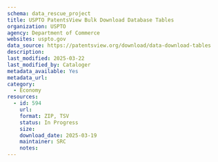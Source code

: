 ```yaml
---
schema: data_rescue_project 
title: USPTO PatentsView Bulk Download Database Tables
organization: USPTO
agency: Department of Commerce
websites: uspto.gov
data_source: https://patentsview.org/download/data-download-tables
description: 
last_modified: 2025-03-22
last_modified_by: Cataloger
metadata_available: Yes
metadata_url: 
category:
  - Economy
resources:
  - id: 594
    url: 
    format: ZIP, TSV
    status: In Progress
    size: 
    download_date: 2025-03-19
    maintainer: SRC
    notes: 
---
```

